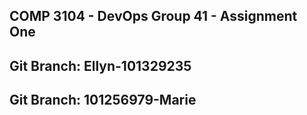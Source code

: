 ## COMP 3104 - DevOps Group 41 - Assignment One
## Git Branch: Ellyn-101329235
## Git Branch: 101256979-Marie
